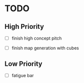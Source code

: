 # TODO



## High Priority
- [ ] finish high concept pitch
- [ ] finish map generation with cubes



## Low Priority
- [ ] fatigue bar
